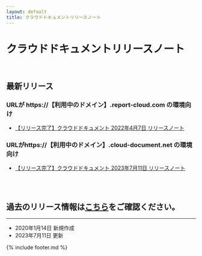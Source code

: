 ```yaml
---
layout: default
title: クラウドドキュメントリリースノート
---
```


# クラウドドキュメントリリースノート

<br>

## 最新リリース
### URLが https://【利用中のドメイン】.report-cloud.com の環境向け
* [【リリース完了】クラウドドキュメント 2022年4月7日 リリースノート](/cloudreport-docs/release-notes/20220407.html)

### URLがhttps://【利用中のドメイン】.cloud-document.net の環境向け
* [【リリース完了】クラウドドキュメント 2023年7月11日 リリースノート](/cloudreport-docs/release-notes/20230710_3rd.html)



<br><br>
## 過去のリリース情報は[こちら](/cloudreport-docs/release-notes/archive.html)をご確認ください。


-----
* 2020年1月14日 新規作成
* 2023年7月11日 更新 

{% include footer.md %}
